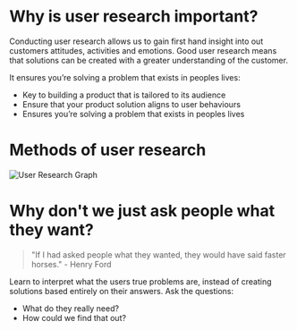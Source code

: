 <!-- TITLE: User research -->

# Why is user research important?
Conducting user research allows us to gain first hand insight into out customers attitudes, activities and emotions. Good user research means that solutions can be created with a greater understanding of the customer.

It ensures you’re solving a problem that exists in peoples lives:
* Key to building a product that is tailored to its audience
* Ensure that your product solution aligns to user behaviours
* Ensures you’re solving a problem that exists in peoples lives


# Methods of user research
![User Research Graph](//assets.asweb.com.au/User-Research-Graph.png)

# Why don't we just ask people what they want?
> "If I had asked people what they wanted, they would have said faster horses." - Henry Ford

Learn to interpret what the users true problems are, instead of creating solutions based entirely on their answers. Ask the questions:
* What do they really need?
* How could we find that out?


